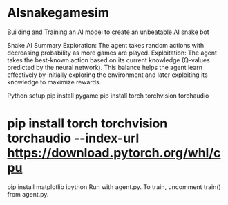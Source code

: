 # AIsnakegamesim
 Building and Training an AI model to create an unbeatable AI snake bot
 
Snake AI
Summary Exploration: The agent takes random actions with decreasing probability as more games are played. Exploitation: The agent takes the best-known action based on its current knowledge (Q-values predicted by the neural network). This balance helps the agent learn effectively by initially exploring the environment and later exploiting its knowledge to maximize rewards.

Python setup
pip install pygame
pip install torch torchvision torchaudio
# pip install torch torchvision torchaudio --index-url https://download.pytorch.org/whl/cpu
pip install matplotlib ipython
Run with agent.py.
To train, uncomment train() from agent.py.
